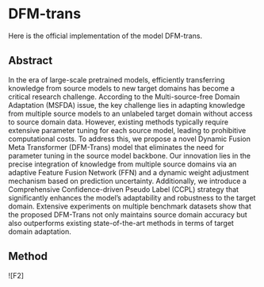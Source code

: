 # DFM-trans
Here is the official implementation of the model DFM-trans.

## Abstract
In the era of large-scale pretrained models, efficiently transferring knowledge from source models to new target domains has become a critical research challenge. According to the Multi-source-free Domain Adaptation (MSFDA) issue, the key challenge lies in adapting knowledge from multiple source models to an unlabeled target domain without access to source domain data. However, existing methods typically require extensive parameter tuning for each source model, leading to prohibitive computational costs. To address this, we propose a novel Dynamic Fusion Meta Transformer (DFM-Trans) model that eliminates the need for parameter tuning in the source model backbone. Our innovation lies in the precise integration of knowledge from multiple source domains via an adaptive Feature Fusion Network (FFN) and a dynamic weight adjustment mechanism based on prediction uncertainty. Additionally, we introduce a Comprehensive Confidence-driven Pseudo Label (CCPL) strategy that significantly enhances the model’s adaptability and robustness to the target domain. Extensive experiments on multiple benchmark datasets show that the proposed DFM-Trans not only maintains source domain accuracy but also outperforms existing state-of-the-art methods in terms of target domain adaptation.

## Method
![F2]
